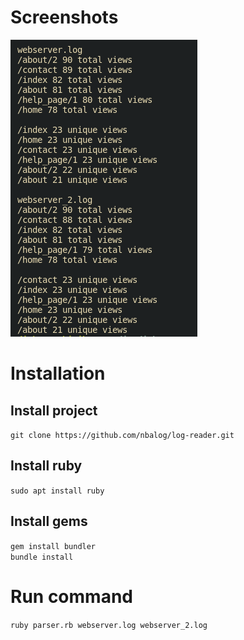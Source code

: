 # Screenshots
![Log reader](https://github.com/nbalog/log-reader/blob/main/img/log_reader.png?raw=true)
# Installation
## Install project
``` git clone https://github.com/nbalog/log-reader.git ```
## Install ruby
``` sudo apt install ruby ```   
## Install gems
``` gem install bundler ```   
``` bundle install ```    

# Run command
``` ruby parser.rb webserver.log webserver_2.log ```   
  
